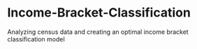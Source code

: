 # Income-Bracket-Classification
Analyzing census data and creating an optimal income bracket classification model
